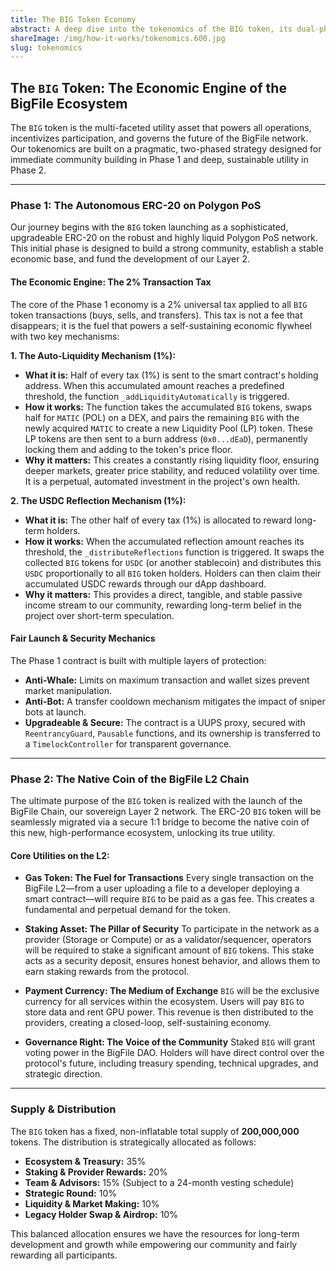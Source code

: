 ```yaml
---
title: The BIG Token Economy
abstract: A deep dive into the tokenomics of the BIG token, its dual-phase lifecycle, and its role as the economic engine for the BigFile ecosystem.
shareImage: /img/how-it-works/tokenomics.600.jpg
slug: tokenomics
---
```


## The `BIG` Token: The Economic Engine of the BigFile Ecosystem

The `BIG` token is the multi-faceted utility asset that powers all operations, incentivizes participation, and governs the future of the BigFile network. Our tokenomics are built on a pragmatic, two-phased strategy designed for immediate community building in Phase 1 and deep, sustainable utility in Phase 2.

---

### Phase 1: The Autonomous ERC-20 on Polygon PoS

Our journey begins with the `BIG` token launching as a sophisticated, upgradeable ERC-20 on the robust and highly liquid Polygon PoS network. This initial phase is designed to build a strong community, establish a stable economic base, and fund the development of our Layer 2.

#### The Economic Engine: The 2% Transaction Tax

The core of the Phase 1 economy is a 2% universal tax applied to all `BIG` token transactions (buys, sells, and transfers). This tax is not a fee that disappears; it is the fuel that powers a self-sustaining economic flywheel with two key mechanisms:

**1. The Auto-Liquidity Mechanism (1%):**
* **What it is:** Half of every tax (1%) is sent to the smart contract's holding address. When this accumulated amount reaches a predefined threshold, the function `_addLiquidityAutomatically` is triggered.
* **How it works:** The function takes the accumulated `BIG` tokens, swaps half for `MATIC` (POL) on a DEX, and pairs the remaining `BIG` with the newly acquired `MATIC` to create a new Liquidity Pool (LP) token. These LP tokens are then sent to a burn address (`0x0...dEaD`), permanently locking them and adding to the token's price floor.
* **Why it matters:** This creates a constantly rising liquidity floor, ensuring deeper markets, greater price stability, and reduced volatility over time. It is a perpetual, automated investment in the project's own health.

**2. The USDC Reflection Mechanism (1%):**
* **What it is:** The other half of every tax (1%) is allocated to reward long-term holders.
* **How it works:** When the accumulated reflection amount reaches its threshold, the `_distributeReflections` function is triggered. It swaps the collected `BIG` tokens for `USDC` (or another stablecoin) and distributes this `USDC` proportionally to all `BIG` token holders. Holders can then claim their accumulated USDC rewards through our dApp dashboard.
* **Why it matters:** This provides a direct, tangible, and stable passive income stream to our community, rewarding long-term belief in the project over short-term speculation.

#### Fair Launch & Security Mechanics

The Phase 1 contract is built with multiple layers of protection:
* **Anti-Whale:** Limits on maximum transaction and wallet sizes prevent market manipulation.
* **Anti-Bot:** A transfer cooldown mechanism mitigates the impact of sniper bots at launch.
* **Upgradeable & Secure:** The contract is a UUPS proxy, secured with `ReentrancyGuard`, `Pausable` functions, and its ownership is transferred to a `TimelockController` for transparent governance.

---

### Phase 2: The Native Coin of the BigFile L2 Chain

The ultimate purpose of the `BIG` token is realized with the launch of the BigFile Chain, our sovereign Layer 2 network. The ERC-20 `BIG` token will be seamlessly migrated via a secure 1:1 bridge to become the native coin of this new, high-performance ecosystem, unlocking its true utility.

#### Core Utilities on the L2:

* **Gas Token: The Fuel for Transactions**
    Every single transaction on the BigFile L2—from a user uploading a file to a developer deploying a smart contract—will require `BIG` to be paid as a gas fee. This creates a fundamental and perpetual demand for the token.

* **Staking Asset: The Pillar of Security**
    To participate in the network as a provider (Storage or Compute) or as a validator/sequencer, operators will be required to stake a significant amount of `BIG` tokens. This stake acts as a security deposit, ensures honest behavior, and allows them to earn staking rewards from the protocol.

* **Payment Currency: The Medium of Exchange**
    `BIG` will be the exclusive currency for all services within the ecosystem. Users will pay `BIG` to store data and rent GPU power. This revenue is then distributed to the providers, creating a closed-loop, self-sustaining economy.

* **Governance Right: The Voice of the Community**
    Staked `BIG` will grant voting power in the BigFile DAO. Holders will have direct control over the protocol's future, including treasury spending, technical upgrades, and strategic direction.

---
### Supply & Distribution

The `BIG` token has a fixed, non-inflatable total supply of **200,000,000** tokens. The distribution is strategically allocated as follows:

* **Ecosystem & Treasury:** 35%
* **Staking & Provider Rewards:** 20%
* **Team & Advisors:** 15% (Subject to a 24-month vesting schedule)
* **Strategic Round:** 10%
* **Liquidity & Market Making:** 10%
* **Legacy Holder Swap & Airdrop:** 10%

This balanced allocation ensures we have the resources for long-term development and growth while empowering our community and fairly rewarding all participants.